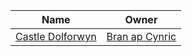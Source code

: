 | Name                                                        | Owner                                                            |
| ----------------------------------------------------------- | ---------------------------------------------------------------- |
| [Castle Dolforwyn](Locations/Castles/Castle%20Dolforwyn.md.md) | [Bran ap Cynric](Characters/House%20Dolforwyn/Bran%20ap%20Cynric.md.md) |

